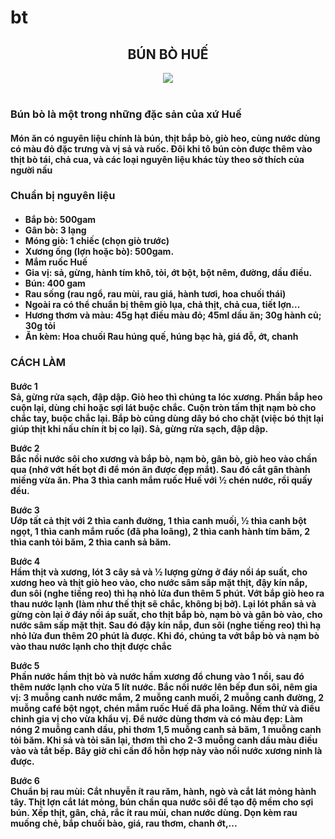 # bt
<!DOCTYPE html>
<html lang="en">
<span style="font-family: Time New Roman">
</span>
<head>
 <meta charset="UTF-8">
 <title>Bún bò Huế</title>
</head>
<body>
 <h2><center>BÚN BÒ HUẾ</center></h2>
 <center><img src="https://cdn.glitch.global/b58e87f2-06fa-4393-8214-1259bdee22fe/fb803d69-46d1-4cfd-9c70-a65b3b5a37f5.image.png?v=1681442854119"></center><br>     
 <div id="header">
   <h3> Bún bò là một trong những đặc sản của xứ Huế</h3>
   <h4>Món ăn có nguyên liệu chính là bún, thịt bắp bò, giò heo, cùng nước dùng có màu đỏ đặc trưng và vị sả và ruốc. Đôi khi tô bún còn được thêm vào thịt bò tái, chả cua, và các loại nguyên liệu khác tùy theo sở thích của người nấu</h4>  
  </div>
  <div id="main content">
    <h3> Chuẩn bị nguyên liệu</h3>
<h4>
  <ul><li>Bắp bò: 500gam</li>
<li>Gân bò: 3 lạng</li>
<li>Móng giò: 1 chiếc (chọn giò trước)</li>
<li>Xương ống (lợn hoặc bò): 500gam.</li>
<li>Mắm ruốc Huế</li>
<li>Gia vị: sả, gừng, hành tím khô, tỏi, ớt bột, bột nêm, đường, dầu điều.</li>
<li>Bún: 400 gam</li>
<li>Rau sống (rau ngổ, rau mùi, rau giá, hành tươi, hoa chuối thái)</li>
<li>Ngoài ra có thể chuẩn bị thêm giò lụa, chả thịt, chả cua, tiết lợn...</li>
<li>Hương thơm và màu: 45g hạt điều màu đỏ; 45ml dầu ăn; 30g hành củ; 30g tỏi</li>
<li>Ăn kèm: Hoa chuối Rau húng quế, húng bạc hà, giá đỗ, ớt, chanh</li>
</ul>
</h4>
  </div>
<div id="footr">
<h3>CÁCH LÀM</h3>
<h4>
<p>Bước 1 
<br> Sả, gừng rửa sạch, đập dập. Giò heo thì chúng ta lóc xương. Phần bắp heo cuộn lại, dùng chỉ hoặc sợi lát buộc chắc. Cuộn tròn tấm thịt nạm bò cho chắc tay, buộc chắc lại. Bắp bò cũng dùng dây bó cho chặt (việc bó thịt lại giúp thịt khi nấu chín ít bị co lại). Sả, gừng rửa sạch, đập dập.
</p>
<p>Bước 2 
<br> Bắc nồi nước sôi cho xương và bắp bò, nạm bò, gân bò, giò heo vào chần qua (nhớ vớt hết bọt đi để món ăn được đẹp mắt). Sau đó cắt gân thành miếng vừa ăn. Pha 3 thìa canh mắm ruốc Huế với ½ chén nước, rồi quấy đều.
</p>
<p>Bước 3 
<br> Ướp tất cả thịt với 2 thìa canh đường, 1 thìa canh muối, ½ thìa canh bột ngọt, 1 thìa canh mắm ruốc (đã pha loãng), 2 thìa canh hành tím băm, 2 thìa canh tỏi băm, 2 thìa canh sả băm.
</p>
<p>Bước 4 
<br> Hầm thịt và xương, lót 3 cây sả và ½ lượng gừng ở đáy nồi áp suất, cho xương heo và thịt giò heo vào, cho nước sâm sấp mặt thịt, đậy kín nắp, đun sôi (nghe tiếng reo) thì hạ nhỏ lửa đun thêm 5 phút. Vớt bắp giò heo ra thau nước lạnh (làm như thế thịt sẽ chắc, không bị bở). Lại lót phần sả và gừng còn lại ở đáy nồi áp suất, cho thịt bắp bò, nạm bò và gân bò vào, cho nước sâm sấp mặt thịt. Sau đó đậy kín nắp, đun sôi (nghe tiếng reo) thì hạ nhỏ lửa đun thêm 20 phút là được. Khi đó, chúng ta vớt bắp bò và nạm bò vào thau nước lạnh cho thịt được chắc
</p>
<p>Bước 5 
<br> Phần nước hầm thịt bò và nước hầm xương đổ chung vào 1 nồi, sau đó thêm nước lạnh cho vừa 5 lít nước. Bắc nồi nước lên bếp đun sôi, nêm gia vị: 3 muỗng canh nước mắm, 2 muỗng canh muối, 2 muỗng canh đường, 2 muỗng café bột ngọt, chén mắm ruốc Huế đã pha loãng. Nếm thử và điều chỉnh gia vị cho vừa khẩu vị. Để nước dùng thơm và có màu đẹp: Làm nóng 2 muỗng canh dầu, phi thơm 1,5 muỗng canh sả băm, 1 muỗng canh tỏi băm. Khi sả và tỏi săn lại, thơm thì cho 2-3 muỗng canh dầu màu điều vào và tắt bếp. Bây giờ chỉ cần đổ hỗn hợp này vào nồi nước xương ninh là được.
</p>
<p>Bước 6 
<br> Chuẩn bị rau mùi: Cắt nhuyễn ít rau răm, hành, ngò và cắt lát mỏng hành tây. Thịt lợn cắt lát mỏng, bún chần qua nước sôi để tạo độ mềm cho sợi bún. Xếp thịt, gân, chả, rắc ít rau mùi, chan nước dùng. Dọn kèm rau muống chẻ, bắp chuối bào, giá, rau thơm, chanh ớt,...
</p>
</h4>
</div>
</body>
</html>
